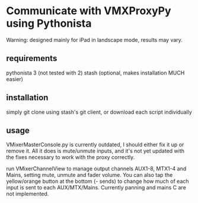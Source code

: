 # Communicate with VMXProxyPy using Pythonista

Warning: designed mainly for iPad in landscape mode, results may vary.

## requirements
pythonista 3 (not tested with 2)
stash (optional, makes installation MUCH easier)

## installation

simply git clone using stash's git client, or download each script individually

## usage

VMixerMasterConsole.py is currently outdated, I should either fix it up or remove it.
All it does is mute/unmute inputs, and it's not yet updated with the fixes necessary to work with the proxy correctly.

run VMixerChannelView to manage output channels AUX1-8, MTX1-4 and Mains, setting mute, unmute and fader volume.
You can also tap the yellow/orange button at the bottom (- sends) to change how much of each input is sent to each AUX/MTX/Mains. Currently panning and mains C are not implemented. 
